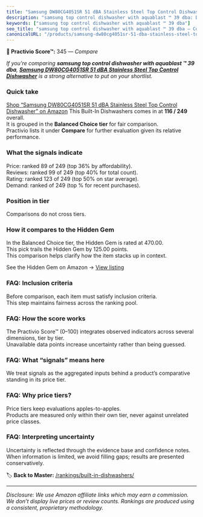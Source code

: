 ```yaml
---
title: "Samsung DW80CG4051SR 51 dBA Stainless Steel Top Control Dishwasher"
description: "samsung top control dishwasher with aquablast ™ 39 dba: Data-driven ranking using the Practivio Score™. Positioned by quality, value, demand, findability, mome…"
keywords: ["samsung top control dishwasher with aquablast ™ 39 dba"]
seo_title: "samsung top control dishwasher with aquablast ™ 39 dba — Compare (2025)"
canonicalURL: "/products/samsung-dw80cg4051sr-51-dba-stainless-steel-top-control-dishwasher-B0CHXLWXNW/"
---
```


**🛒 Practivio Score™:** 345 — _Compare_


*If you're comparing **samsung top control dishwasher with aquablast ™ 39 dba**, **[Samsung DW80CG4051SR 51 dBA Stainless Steel Top Control Dishwasher](https://www.amazon.com/dp/B0CHXLWXNW?tag=practivio-20)** is a strong alternative to put on your shortlist.*
### Quick take
[Shop “Samsung DW80CG4051SR 51 dBA Stainless Steel Top Control Dishwasher” on Amazon](https://www.amazon.com/dp/B0CHXLWXNW?tag=practivio-20)
This Built-In Dishwashers comes in at **116 / 249** overall.  
It is grouped in the **Balanced Choice tier** for fair comparison.  
Practivio lists it under **Compare** for further evaluation given its relative performance.

### What the signals indicate
Price: ranked 89 of 249 (top 36% by affordability).  
Reviews: ranked 99 of 249 (top 40% for total count).  
Rating: ranked 123 of 249 (top 50% on star average).  
Demand: ranked  of 249 (top % for recent purchases).

### Position in tier
Comparisons do not cross tiers.

### How it compares to the Hidden Gem
In the Balanced Choice tier, the Hidden Gem is rated at 470.00.  
This pick trails the Hidden Gem by 125.00 points.  
This comparison helps clarify how the item stacks up in context.  

See the Hidden Gem on Amazon → [View listing](https://www.amazon.com/dp/B01MQGDIAR?tag=practivio-20)

### FAQ: Inclusion criteria
Before comparison, each item must satisfy inclusion criteria.  
This step maintains fairness across the ranking pool.

### FAQ: How the score works
The Practivio Score™ (0–100) integrates observed indicators across several dimensions, tier by tier.  
Unavailable data points increase uncertainty rather than being guessed.

### FAQ: What “signals” means here
We treat signals as the aggregated inputs behind a product’s comparative standing in its price tier.

### FAQ: Why price tiers?
Price tiers keep evaluations apples-to-apples.  
Products are measured only within their own tier, never against unrelated price classes.

### FAQ: Interpreting uncertainty
Uncertainty is reflected through the evidence base and confidence notes.  
When information is limited, we avoid filling gaps; results are presented conservatively.

<!-- Missing template for Compare/CompareWithinPriceClass -->


🏷️ **Back to Master:** [/rankings/built-in-dishwashers/](/rankings/built-in-dishwashers/)

---
_Disclosure: We use Amazon affiliate links which may earn a commission. We don’t display live prices or review counts. Rankings are produced using a consistent, proprietary methodology._
